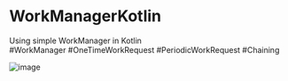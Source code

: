 # WorkManagerKotlin
 Using simple WorkManager in Kotlin  
 #WorkManager #OneTimeWorkRequest #PeriodicWorkRequest #Chaining
 
 ![image](https://user-images.githubusercontent.com/100219838/184888513-056a7243-22f7-4018-8016-aa840e0c12f0.png)
